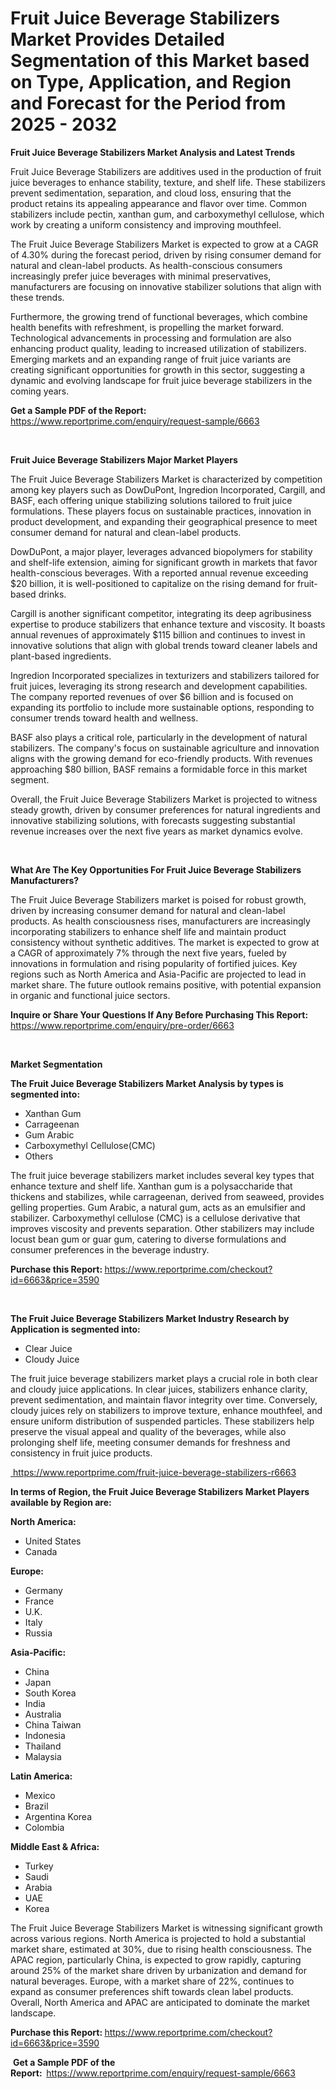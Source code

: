 <p><h1>Fruit Juice Beverage Stabilizers Market Provides Detailed Segmentation of this Market based on Type, Application, and Region and Forecast for the Period from 2025 - 2032</h1></p><p><strong>Fruit Juice Beverage Stabilizers Market Analysis and Latest Trends</strong></p>
<p><p>Fruit Juice Beverage Stabilizers are additives used in the production of fruit juice beverages to enhance stability, texture, and shelf life. These stabilizers prevent sedimentation, separation, and cloud loss, ensuring that the product retains its appealing appearance and flavor over time. Common stabilizers include pectin, xanthan gum, and carboxymethyl cellulose, which work by creating a uniform consistency and improving mouthfeel.</p><p>The Fruit Juice Beverage Stabilizers Market is expected to grow at a CAGR of 4.30% during the forecast period, driven by rising consumer demand for natural and clean-label products. As health-conscious consumers increasingly prefer juice beverages with minimal preservatives, manufacturers are focusing on innovative stabilizer solutions that align with these trends. </p><p>Furthermore, the growing trend of functional beverages, which combine health benefits with refreshment, is propelling the market forward. Technological advancements in processing and formulation are also enhancing product quality, leading to increased utilization of stabilizers. Emerging markets and an expanding range of fruit juice variants are creating significant opportunities for growth in this sector, suggesting a dynamic and evolving landscape for fruit juice beverage stabilizers in the coming years.</p></p>
<p><strong>Get a Sample PDF of the Report:&nbsp;</strong> <a href="https://www.reportprime.com/enquiry/request-sample/6663?utm_campaign=4559&utm_medium=2&utm_source=Github&utm_content=ia&utm_term=16052025&utm_id=fruit-juice-beverage-stabilizers">https://www.reportprime.com/enquiry/request-sample/6663</a></p>
<p>&nbsp;</p>
<p><strong>Fruit Juice Beverage Stabilizers Major Market Players</strong></p>
<p><p>The Fruit Juice Beverage Stabilizers Market is characterized by competition among key players such as DowDuPont, Ingredion Incorporated, Cargill, and BASF, each offering unique stabilizing solutions tailored to fruit juice formulations. These players focus on sustainable practices, innovation in product development, and expanding their geographical presence to meet consumer demand for natural and clean-label products.</p><p>DowDuPont, a major player, leverages advanced biopolymers for stability and shelf-life extension, aiming for significant growth in markets that favor health-conscious beverages. With a reported annual revenue exceeding $20 billion, it is well-positioned to capitalize on the rising demand for fruit-based drinks.</p><p>Cargill is another significant competitor, integrating its deep agribusiness expertise to produce stabilizers that enhance texture and viscosity. It boasts annual revenues of approximately $115 billion and continues to invest in innovative solutions that align with global trends toward cleaner labels and plant-based ingredients.</p><p>Ingredion Incorporated specializes in texturizers and stabilizers tailored for fruit juices, leveraging its strong research and development capabilities. The company reported revenues of over $6 billion and is focused on expanding its portfolio to include more sustainable options, responding to consumer trends toward health and wellness.</p><p>BASF also plays a critical role, particularly in the development of natural stabilizers. The company's focus on sustainable agriculture and innovation aligns with the growing demand for eco-friendly products. With revenues approaching $80 billion, BASF remains a formidable force in this market segment.</p><p>Overall, the Fruit Juice Beverage Stabilizers Market is projected to witness steady growth, driven by consumer preferences for natural ingredients and innovative stabilizing solutions, with forecasts suggesting substantial revenue increases over the next five years as market dynamics evolve.</p></p>
<p>&nbsp;</p>
<p><strong>What Are The Key Opportunities For Fruit Juice Beverage Stabilizers Manufacturers?</strong></p>
<p><p>The Fruit Juice Beverage Stabilizers market is poised for robust growth, driven by increasing consumer demand for natural and clean-label products. As health consciousness rises, manufacturers are increasingly incorporating stabilizers to enhance shelf life and maintain product consistency without synthetic additives. The market is expected to grow at a CAGR of approximately 7% through the next five years, fueled by innovations in formulation and rising popularity of fortified juices. Key regions such as North America and Asia-Pacific are projected to lead in market share. The future outlook remains positive, with potential expansion in organic and functional juice sectors.</p></p>
<p><strong>Inquire or Share Your Questions If Any Before Purchasing This Report:</strong> <a href="https://www.reportprime.com/enquiry/pre-order/6663?utm_campaign=4559&utm_medium=2&utm_source=Github&utm_content=ia&utm_term=16052025&utm_id=fruit-juice-beverage-stabilizers">https://www.reportprime.com/enquiry/pre-order/6663</a></p>
<p>&nbsp;</p>
<p><strong>Market Segmentation</strong></p>
<p><strong>The Fruit Juice Beverage Stabilizers Market Analysis by types is segmented into:</strong></p>
<p><ul><li>Xanthan Gum</li><li>Carrageenan</li><li>Gum Arabic</li><li>Carboxymethyl Cellulose(CMC)</li><li>Others</li></ul></p>
<p><p>The fruit juice beverage stabilizers market includes several key types that enhance texture and shelf life. Xanthan gum is a polysaccharide that thickens and stabilizes, while carrageenan, derived from seaweed, provides gelling properties. Gum Arabic, a natural gum, acts as an emulsifier and stabilizer. Carboxymethyl cellulose (CMC) is a cellulose derivative that improves viscosity and prevents separation. Other stabilizers may include locust bean gum or guar gum, catering to diverse formulations and consumer preferences in the beverage industry.</p></p>
<p><strong>Purchase this Report:&nbsp;</strong><a href="https://www.reportprime.com/checkout?id=6663&price=3590&utm_campaign=4559&utm_medium=2&utm_source=Github&utm_content=ia&utm_term=16052025&utm_id=fruit-juice-beverage-stabilizers">https://www.reportprime.com/checkout?id=6663&price=3590</a></p>
<p>&nbsp;</p>
<p><strong>The Fruit Juice Beverage Stabilizers Market Industry Research by Application is segmented into:</strong></p>
<p><ul><li>Clear Juice</li><li>Cloudy Juice</li></ul></p>
<p><p>The fruit juice beverage stabilizers market plays a crucial role in both clear and cloudy juice applications. In clear juices, stabilizers enhance clarity, prevent sedimentation, and maintain flavor integrity over time. Conversely, cloudy juices rely on stabilizers to improve texture, enhance mouthfeel, and ensure uniform distribution of suspended particles. These stabilizers help preserve the visual appeal and quality of the beverages, while also prolonging shelf life, meeting consumer demands for freshness and consistency in fruit juice products.</p></p>
<p><a href="https://www.reportprime.com/fruit-juice-beverage-stabilizers-r6663?utm_campaign=4559&utm_medium=2&utm_source=Github&utm_content=ia&utm_term=16052025&utm_id=fruit-juice-beverage-stabilizers">&nbsp;https://www.reportprime.com/fruit-juice-beverage-stabilizers-r6663</a></p>
<p><strong>In terms of Region, the Fruit Juice Beverage Stabilizers Market Players available by Region are:</strong></p>
<p>
    <p> <strong> North America: </strong>
        <ul>
            <li>United States</li>
            <li>Canada</li>
        </ul>
        </p> 
    <p> <strong> Europe: </strong>
        <ul>
            <li>Germany</li>
            <li>France</li>
            <li>U.K.</li>
            <li>Italy</li>
            <li>Russia</li>
        </ul>
        </p> 
    <p> <strong> Asia-Pacific: </strong>
        <ul>
            <li>China</li>
            <li>Japan</li>
            <li>South Korea</li>
            <li>India</li>
            <li>Australia</li>
            <li>China Taiwan</li>
            <li>Indonesia</li>
            <li>Thailand</li>
            <li>Malaysia</li>
        </ul>
        </p> 
    <p> <strong> Latin America: </strong>
        <ul>
            <li>Mexico</li>
            <li>Brazil</li>
            <li>Argentina Korea</li>
            <li>Colombia</li>
        </ul>
        </p> 
    <p> <strong> Middle East & Africa: </strong>
        <ul>
            <li>Turkey</li>
            <li>Saudi</li>
            <li>Arabia</li>
            <li>UAE</li>
            <li>Korea</li>
        </ul>
    </p>
    </p>
<p><p>The Fruit Juice Beverage Stabilizers Market is witnessing significant growth across various regions. North America is projected to hold a substantial market share, estimated at 30%, due to rising health consciousness. The APAC region, particularly China, is expected to grow rapidly, capturing around 25% of the market share driven by urbanization and demand for natural beverages. Europe, with a market share of 22%, continues to expand as consumer preferences shift towards clean label products. Overall, North America and APAC are anticipated to dominate the market landscape.</p></p>
<p><strong>Purchase this Report: </strong><a href="https://www.reportprime.com/checkout?id=6663&price=3590&utm_campaign=4559&utm_medium=2&utm_source=Github&utm_content=ia&utm_term=16052025&utm_id=fruit-juice-beverage-stabilizers">https://www.reportprime.com/checkout?id=6663&price=3590</a></p>
<p>&nbsp;<strong>Get a Sample PDF of the Report:&nbsp;&nbsp;</strong><a href="https://www.reportprime.com/enquiry/request-sample/6663?utm_campaign=4559&utm_medium=2&utm_source=Github&utm_content=ia&utm_term=16052025&utm_id=fruit-juice-beverage-stabilizers">https://www.reportprime.com/enquiry/request-sample/6663</a></p>
<p><strong></strong></p>
<p><p></p><p></p><p></p></p>